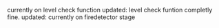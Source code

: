 currently on level check function
updated: level check funtion completly fine.
updated: currently on firedetector stage
